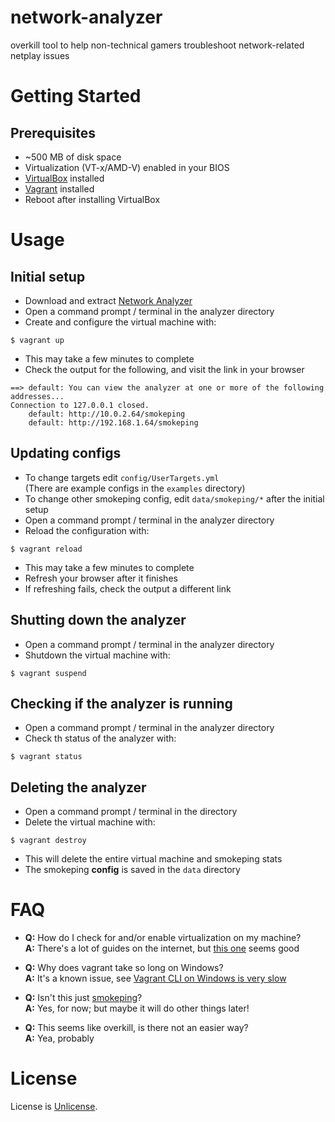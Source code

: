 # network-analyzer
overkill tool to help non-technical gamers troubleshoot network-related netplay issues

# Getting Started

## Prerequisites

- ~500 MB of disk space
- Virtualization (VT-x/AMD-V) enabled in your BIOS
- [VirtualBox](https://www.virtualbox.org/wiki/Downloads) installed
- [Vagrant](https://www.vagrantup.com/downloads) installed
- Reboot after installing VirtualBox

# Usage

## Initial setup

- Download and extract [Network Analyzer](https://github.com/smash64-dev/network-analyzer/archive/main.zip)
- Open a command prompt / terminal in the analyzer directory
- Create and configure the virtual machine with:

```
$ vagrant up
```

- This may take a few minutes to complete
- Check the output for the following, and visit the link in your browser

```
==> default: You can view the analyzer at one or more of the following addresses...
Connection to 127.0.0.1 closed.
    default: http://10.0.2.64/smokeping
    default: http://192.168.1.64/smokeping
```

## Updating configs

- To change targets edit `config/UserTargets.yml`\
(There are example configs in the `examples` directory)
- To change other smokeping config, edit `data/smokeping/*` after the initial setup
- Open a command prompt / terminal in the analyzer directory
- Reload the configuration with:
```
$ vagrant reload
```
- This may take a few minutes to complete
- Refresh your browser after it finishes
- If refreshing fails, check the output a different link

## Shutting down the analyzer

- Open a command prompt / terminal in the analyzer directory
- Shutdown the virtual machine with:

```
$ vagrant suspend
```

## Checking if the analyzer is running

- Open a command prompt / terminal in the analyzer directory
- Check th status of the analyzer with:

```
$ vagrant status
```

## Deleting the analyzer

- Open a command prompt / terminal in the directory
- Delete the virtual machine with:

```
$ vagrant destroy
```

- This will delete the entire virtual machine and smokeping stats
- The smokeping **config** is saved in the `data` directory

# FAQ

- **Q:** How do I check for and/or enable virtualization on my machine?\
**A:** There's a lot of guides on the internet, but [this one](https://support.bluestacks.com/hc/en-us/articles/115003174386-How-to-enable-Virtualization-VT-on-Windows-10-for-BlueStacks-4) seems good

- **Q:** Why does vagrant take so long on Windows?\
**A:** It's a known issue, see [Vagrant CLI on Windows is very slow](https://github.com/hashicorp/vagrant/issues/11853)

- **Q:** Isn't this just [smokeping](https://oss.oetiker.ch/smokeping/)?\
**A:** Yes, for now; but maybe it will do other things later!

- **Q:** This seems like overkill, is there not an easier way?\
**A:** Yea, probably

# License

License is [Unlicense](LICENSE.md).
